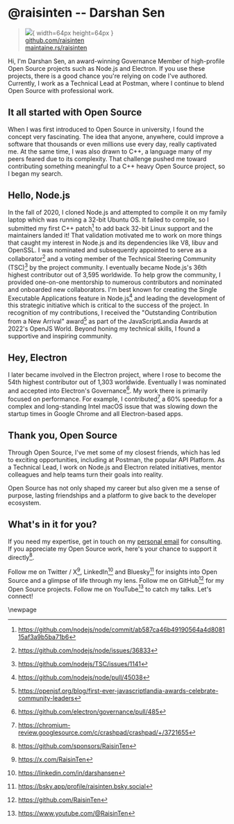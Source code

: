 # @raisinten -- Darshan Sen

> ![](https://github.com/raisinten.png){ width=64px height=64px }  
> [github.com/raisinten](https://github.com/raisinten)  
> [maintaine.rs/raisinten](https://maintaine.rs/raisinten)

Hi, I'm Darshan Sen, an award-winning Governance Member of high-profile Open Source projects such as Node.js and Electron. If you use these projects, there is a good chance you're relying on code I've authored. Currently, I work as a Technical Lead at Postman, where I continue to blend Open Source with professional work.

## It all started with Open Source

When I was first introduced to Open Source in university, I found the concept very fascinating. The idea that anyone, anywhere, could improve a software that thousands or even millions use every day, really captivated me. At the same time, I was also drawn to C++, a language many of my peers feared due to its complexity. That challenge pushed me toward contributing something meaningful to a C++ heavy Open Source project, so I began my search.

## Hello, Node.js

In the fall of 2020, I cloned Node.js and attempted to compile it on my family laptop which was running a 32-bit Ubuntu OS. It failed to compile, so I submitted my first C++ patch[^145] to add back 32-bit Linux support and the maintainers landed it! That validation motivated me to work on more things that caught my interest in Node.js and its dependencies like V8, libuv and OpenSSL. I was nominated and subsequently appointed to serve as a collaborator[^144] and a voting member of the Technical Steering Community (TSC)[^143] by the project community. I eventually became Node.js's 36th highest contributor out of 3,595 worldwide. To help grow the community, I provided one-on-one mentorship to numerous contributors and nominated and onboarded new collaborators. I'm best known for creating the Single Executable Applications feature in Node.js[^142] and leading the development of this strategic initiative which is critical to the success of the project. In recognition of my contributions, I received the "Outstanding Contribution from a New Arrival" award[^141] as part of the JavaScriptLandia Awards at 2022's OpenJS World. Beyond honing my technical skills, I found a supportive and inspiring community.

## Hey, Electron

I later became involved in the Electron project, where I rose to become the 54th highest contributor out of 1,303 worldwide. Eventually I was nominated and accepted into Electron's Governance[^140]. My work there is primarily focused on performance. For example, I contributed[^139] a 60% speedup for a complex and long-standing Intel macOS issue that was slowing down the startup times in Google Chrome and all Electron-based apps.

## Thank you, Open Source

Through Open Source, I've met some of my closest friends, which has led to exciting opportunities, including at Postman, the popular API Platform. As a Technical Lead, I work on Node.js and Electron related initiatives, mentor colleagues and help teams turn their goals into reality.

Open Source has not only shaped my career but also given me a sense of purpose, lasting friendships and a platform to give back to the developer ecosystem.

## What's in it for you?

If you need my expertise, get in touch on my [personal email](mailto:raisinten@gmail.com) for consulting. If you appreciate my Open Source work, here's your chance to support it directly[^138].

Follow me on Twitter / X[^137], LinkedIn[^136] and Bluesky[^135] for insights into Open Source and a glimpse of life through my lens. Follow me on GitHub[^134] for my Open Source projects. Follow me on YouTube[^133] to catch my talks. Let's connect!

\newpage


[^133]: https://www.youtube.com/@RaisinTen
[^134]: https://github.com/RaisinTen
[^135]: https://bsky.app/profile/raisinten.bsky.social
[^136]: https://linkedin.com/in/darshansen
[^137]: https://x.com/RaisinTen
[^138]: https://github.com/sponsors/RaisinTen
[^139]: https://chromium-review.googlesource.com/c/crashpad/crashpad/+/3721655
[^140]: https://github.com/electron/governance/pull/485
[^141]: https://openjsf.org/blog/first-ever-javascriptlandia-awards-celebrate-community-leaders
[^142]: https://github.com/nodejs/node/pull/45038
[^143]: https://github.com/nodejs/TSC/issues/1141
[^144]: https://github.com/nodejs/node/issues/36833
[^145]: https://github.com/nodejs/node/commit/ab587ca46b49190564a4d808115af3a9b5ba71b6
